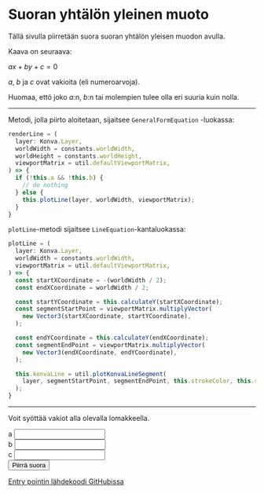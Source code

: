 # Suoran yhtälön yleinen muoto

Tällä sivulla piirretään suora suoran yhtälön yleisen muodon
avulla.

Kaava on seuraava:

$ax + by + c = 0$

$a$, $b$ ja $c$ ovat vakioita (eli numeroarvoja).

Huomaa, ettö joko $a$:n, $b$:n tai molempien tulee olla eri
suuria kuin nolla.

<hr />

Metodi, jolla piirto aloitetaan, sijaitsee `GeneralFormEquation`
-luokassa:

```typescript
renderLine = (
  layer: Konva.Layer,
  worldWidth = constants.worldWidth,
  worldHeight = constants.worldHeight,
  viewportMatrix = util.defaultViewportMatrix,
) => {
  if (!this.a && !this.b) {
    // do nothing
  } else {
    this.plotLine(layer, worldWidth, viewportMatrix);
  }
}
```

`plotLine`-metodi sijaitsee `LineEquation`-kantaluokassa:

```typescript
plotLine = (
  layer: Konva.Layer,
  worldWidth = constants.worldWidth,
  viewportMatrix = util.defaultViewportMatrix,
) => {
  const startXCoordinate = -(worldWidth / 2);
  const endXCoordinate = worldWidth / 2;

  const startYCoordinate = this.calculateY(startXCoordinate);
  const segmentStartPoint = viewportMatrix.multiplyVector(
    new Vector3(startXCoordinate, startYCoordinate),
  );

  const endYCoordinate = this.calculateY(endXCoordinate);
  const segmentEndPoint = viewportMatrix.multiplyVector(
    new Vector3(endXCoordinate, endYCoordinate),
  );

  this.konvaLine = util.plotKonvaLineSegment(
    layer, segmentStartPoint, segmentEndPoint, this.strokeColor, this.strokeWidth,
  );
}
```

<hr />

Voit syöttää vakiot alla olevalla lomakkeella.

<div class="form-group">
  <label for="a">a</label>
  <input type="number" step="0.1" id="a" class="form-control" />
</div>

<div class="form-group">
  <label for="b">b</label>
  <input type="number" step="0.1" id="b" class="form-control" />
</div>

<div class="form-group">
  <label for="c">c</label>
  <input type="number" step="0.1" id="c" class="form-control" />
</div>

<div>
  <button id="drawButton" type="button" class="btn btn-dark">Piirrä suora</button>
</div>

[Entry pointin lähdekoodi GitHubissa](https://github.com/mkkekkonen/TS-Math/blob/master/math/src/entryPoints/1_2_4_generalequation.ts)
